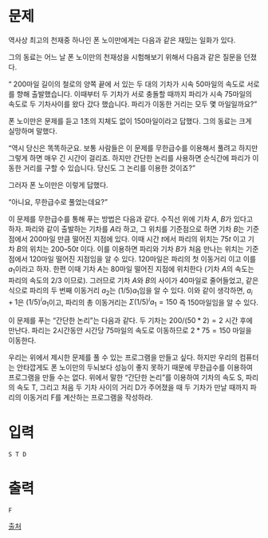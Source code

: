 # 문제

역사상 최고의 천재중 하나인 폰 노이만에게는 다음과 같은 재밌는 일화가 있다.

그의 동료는 어느 날 폰 노이만의 천재성을 시험해보기 위해서 다음과 같은 질문을 던졌다.

“ $200$마일 길이의 철로의 양쪽 끝에 서 있는 두 대의 기차가 시속 $50$마일의 속도로 서로를 향해 출발했습니다. 이때부터 두 기차가 서로 충돌할 때까지 파리가 시속 $75$마일의 속도로 두 기차사이를 왔다 갔다 했습니다. 파리가 이동한 거리는 모두 몇 마일일까요?”

폰 노이만은 문제를 듣고 $1$초의 지체도 없이 $150$마일이라고 답했다. 그의 동료는 크게 실망하며 말했다.

“역시 당신은 똑똑하군요. 보통 사람들은 이 문제를 무한급수를 이용해서 풀려고 하지만 그렇게 하면 매우 긴 시간이 걸리죠. 하지만 간단한 논리를 사용하면 순식간에 파리가 이동한 거리를 구할 수 있습니다. 당신도 그 논리를 이용한 것이죠?”

그러자 폰 노이만은 이렇게 답했다.

“아니요, 무한급수로 풀었는데요?”

이 문제를 무한급수를 통해 푸는 방법은 다음과 같다.  수직선 위에 기차 $A$, $B$가 있다고 하자.  파리와 같이 출발하는 기차를 $A$라 하고, 그 위치를 기준점으로 하면 기차 $B$는 기준점에서 $200$마일 만큼 떨어진 지점에 있다. 이때 시간 $t$에서 파리의 위치는 $75t$ 이고 기차 $B$의 위치는 $200 – 50t$ 이다. 이를 이용하면 파리와 기차 $B$가 처음 만나는 위치는 기준점에서 $120$마일 떨어진 지점임을 알 수 있다.  $120$마일은 파리의 첫 이동거리 이고 이를 $a_1$이라고 하자.  한편 이때 기차 $A$는 $80$마일 떨어진 지점에 위치한다 (기차 $A$의 속도는 파리의 속도의 $2/3$ 이므로).  그러므로 기차 $A$와 $B$의 사이가 $40$마일로 줄어들었고, 같은 식으로 파리의 두 번째 이동거리 $a_2$는 $(1/5)a_1$임을 알 수 있다.  이와 같이 생각하면, $a_i+1$은 $(1/5)^{i}a_1$이고, 파리의 총 이동거리는 $Σ(1/5)^{i}a_1 = 150$ 즉 $150$마일임을 알 수 있다.

이 문제를 푸는 “간단한 논리”는 다음과 같다.  두 기차는 $200/(50 * 2) = 2$ 시간 후에 만난다.  파리는 $2$시간동안 시간당 $75$마일의 속도로 이동하므로 $2 * 75 = 150$ 마일을 이동한다.

우리는 위에서 제시한 문제를 풀 수 있는 프로그램을 만들고 싶다. 하지만 우리의 컴퓨터는 안타깝게도 폰 노이만의 두뇌보다 성능이 좋지 못하기 때문에 무한급수를 이용하여 프로그램을 만들 수는 없다.  위에서 말한 “간단한 논리”를 이용하여 기차의 속도 S,  파리의 속도 T, 그리고 처음 두 기차 사이의 거리 D가 주어졌을 때 두 기차가 만날 때까지 파리의 이동거리 F를 계산하는 프로그램을 작성하라.

# 입력
```
S T D
```

# 출력
```
F
```

[출처](https://www.acmicpc.net/problem/14924)
